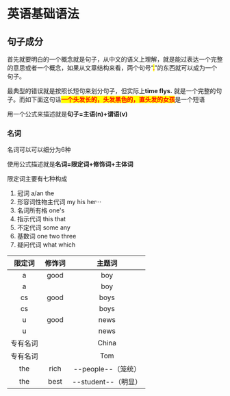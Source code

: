 # 英语基础语法

## 句子成分

首先就要明白的一个概念就是句子，从中文的语义上理解，就是能过表达一个完整的意思或者一个概念，如果从文章结构来看，两个句号“<mark style="color:red;">.</mark>”的东西就可以成为一个句子。

最典型的错误就是按照长短句来划分句子，但实际上**time flys.** 就是一个完整的句子。而如下面这句话<mark style="color:red;">**一个头发长的，头发黑色的，直头发的女孩**</mark>是一个短语

用一个公式来描述就是**句子=主语(n)+谓语(v)**

### 名词

名词可以可以细分为6种

使用公式描述就是**名词=限定词+修饰词+主体词**

限定词主要有七种构成

1. 冠词 a/an the
2. 形容词性物主代词 my his her···
3. 名词所有格 one's
4. 指示代词 this that
5. 不定代词 some any
6. 基数词 one two three
7. 疑问代词 what which

|  限定词 |  修饰词 |       主题词       |
| :--: | :--: | :-------------: |
|   a  | good |       boy       |
|   a  |      |       boy       |
|  cs  | good |       boys      |
|  cs  |      |       boys      |
|   u  | good |       news      |
|   u  |      |       news      |
| 专有名词 |      |      China      |
| 专有名词 |      |       Tom       |
|  the | rich |  --people--（笼统） |
|  the | best | --student--（明显） |
